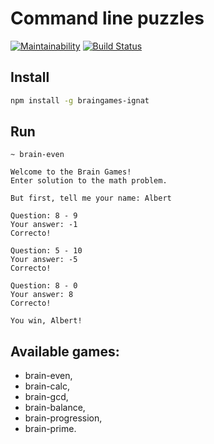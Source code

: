 # Command line puzzles
[![Maintainability](https://api.codeclimate.com/v1/badges/15481ab72d09db9080ed/maintainability)](https://codeclimate.com/github/buyfn/project-lvl1-s220/maintainability)
[![Build Status](https://travis-ci.org/buyfn/project-lvl1-s220.svg?branch=master)](https://travis-ci.org/buyfn/project-lvl1-s220)

## Install
```bash
npm install -g braingames-ignat
```

## Run
```
~ brain-even

Welcome to the Brain Games!
Enter solution to the math problem.

But first, tell me your name: Albert

Question: 8 - 9
Your answer: -1
Correcto!

Question: 5 - 10
Your answer: -5
Correcto!

Question: 8 - 0
Your answer: 8
Correcto!

You win, Albert!
```

## Available games:
- brain-even,
- brain-calc,
- brain-gcd,
- brain-balance,
- brain-progression,
- brain-prime.
